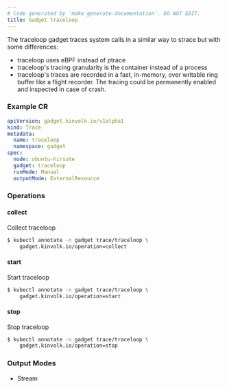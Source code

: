 ```yaml
---
# Code generated by 'make generate-documentation'. DO NOT EDIT.
title: Gadget traceloop
---
```


The traceloop gadget traces system calls in a similar way to strace but with
some differences:

* traceloop uses eBPF instead of ptrace
* traceloop&#39;s tracing granularity is the container instead of a process
* traceloop&#39;s traces are recorded in a fast, in-memory, over writable ring
  buffer like a flight recorder. The tracing could be permanently enabled and
  inspected in case of crash.


### Example CR

```yaml
apiVersion: gadget.kinvolk.io/v1alpha1
kind: Trace
metadata:
  name: traceloop
  namespace: gadget
spec:
  node: ubuntu-hirsute
  gadget: traceloop
  runMode: Manual
  outputMode: ExternalResource
```

### Operations


#### collect

Collect traceloop

```bash
$ kubectl annotate -n gadget trace/traceloop \
    gadget.kinvolk.io/operation=collect
```
#### start

Start traceloop

```bash
$ kubectl annotate -n gadget trace/traceloop \
    gadget.kinvolk.io/operation=start
```
#### stop

Stop traceloop

```bash
$ kubectl annotate -n gadget trace/traceloop \
    gadget.kinvolk.io/operation=stop
```

### Output Modes

* Stream
